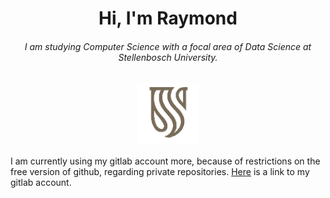 <h1 align="center">Hi, I'm Raymond</h1> 
<h6 align="center">I am studying Computer Science with a focal area of Data Science at Stellenbosch University.</h6>
<p align="center">
  <img src="https://github.com/vanRooijen/vanRooijen/blob/main/quality_stellenbosch.png" width="100" title="Stellenbosch University Logo">
</p>

I am currently using my gitlab account more, because of restrictions on the free version of github, regarding private repositories.  [Here](https://gitlab.com/vanRooijen) is a link to my gitlab account.
